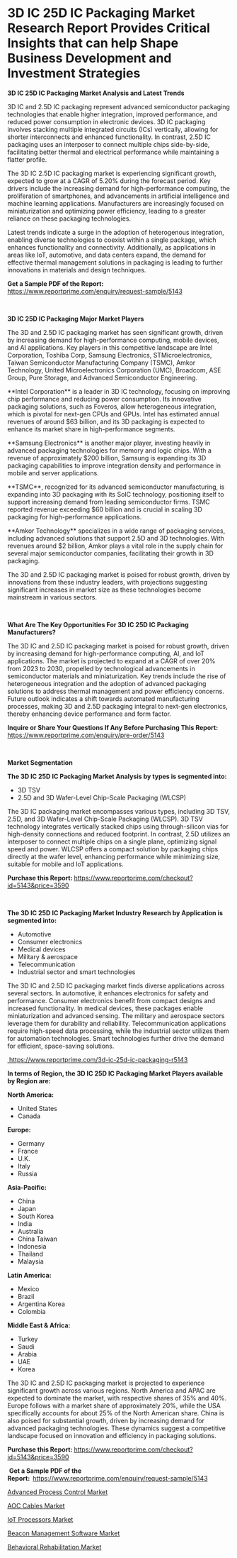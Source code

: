 <p><h1>3D IC 25D IC Packaging Market Research Report Provides Critical Insights that can help Shape Business Development and Investment Strategies</h1></p><p><strong>3D IC 25D IC Packaging Market Analysis and Latest Trends</strong></p>
<p><p>3D IC and 2.5D IC packaging represent advanced semiconductor packaging technologies that enable higher integration, improved performance, and reduced power consumption in electronic devices. 3D IC packaging involves stacking multiple integrated circuits (ICs) vertically, allowing for shorter interconnects and enhanced functionality. In contrast, 2.5D IC packaging uses an interposer to connect multiple chips side-by-side, facilitating better thermal and electrical performance while maintaining a flatter profile.</p><p>The 3D IC 2.5D IC packaging market is experiencing significant growth, expected to grow at a CAGR of 5.20% during the forecast period. Key drivers include the increasing demand for high-performance computing, the proliferation of smartphones, and advancements in artificial intelligence and machine learning applications. Manufacturers are increasingly focused on miniaturization and optimizing power efficiency, leading to a greater reliance on these packaging technologies. </p><p>Latest trends indicate a surge in the adoption of heterogenous integration, enabling diverse technologies to coexist within a single package, which enhances functionality and connectivity. Additionally, as applications in areas like IoT, automotive, and data centers expand, the demand for effective thermal management solutions in packaging is leading to further innovations in materials and design techniques.</p></p>
<p><strong>Get a Sample PDF of the Report:&nbsp;</strong> <a href="https://www.reportprime.com/enquiry/request-sample/5143?utm_campaign=28&utm_medium=2&utm_source=Github&utm_content=ia&utm_term=15112024&utm_id=3d-ic-25d-ic-packaging">https://www.reportprime.com/enquiry/request-sample/5143</a></p>
<p>&nbsp;</p>
<p><strong>3D IC 25D IC Packaging Major Market Players</strong></p>
<p><p>The 3D and 2.5D IC packaging market has seen significant growth, driven by increasing demand for high-performance computing, mobile devices, and AI applications. Key players in this competitive landscape are Intel Corporation, Toshiba Corp, Samsung Electronics, STMicroelectronics, Taiwan Semiconductor Manufacturing Company (TSMC), Amkor Technology, United Microelectronics Corporation (UMC), Broadcom, ASE Group, Pure Storage, and Advanced Semiconductor Engineering.</p><p>**Intel Corporation** is a leader in 3D IC technology, focusing on improving chip performance and reducing power consumption. Its innovative packaging solutions, such as Foveros, allow heterogeneous integration, which is pivotal for next-gen CPUs and GPUs. Intel has estimated annual revenues of around $63 billion, and its 3D packaging is expected to enhance its market share in high-performance segments.</p><p>**Samsung Electronics** is another major player, investing heavily in advanced packaging technologies for memory and logic chips. With a revenue of approximately $200 billion, Samsung is expanding its 3D packaging capabilities to improve integration density and performance in mobile and server applications.</p><p>**TSMC**, recognized for its advanced semiconductor manufacturing, is expanding into 3D packaging with its SoIC technology, positioning itself to support increasing demand from leading semiconductor firms. TSMC reported revenue exceeding $60 billion and is crucial in scaling 3D packaging for high-performance applications.</p><p>**Amkor Technology** specializes in a wide range of packaging services, including advanced solutions that support 2.5D and 3D technologies. With revenues around $2 billion, Amkor plays a vital role in the supply chain for several major semiconductor companies, facilitating their growth in 3D packaging.</p><p>The 3D and 2.5D IC packaging market is poised for robust growth, driven by innovations from these industry leaders, with projections suggesting significant increases in market size as these technologies become mainstream in various sectors.</p></p>
<p>&nbsp;</p>
<p><strong>What Are The Key Opportunities For 3D IC 25D IC Packaging Manufacturers?</strong></p>
<p><p>The 3D IC and 2.5D IC packaging market is poised for robust growth, driven by increasing demand for high-performance computing, AI, and IoT applications. The market is projected to expand at a CAGR of over 20% from 2023 to 2030, propelled by technological advancements in semiconductor materials and miniaturization. Key trends include the rise of heterogeneous integration and the adoption of advanced packaging solutions to address thermal management and power efficiency concerns. Future outlook indicates a shift towards automated manufacturing processes, making 3D and 2.5D packaging integral to next-gen electronics, thereby enhancing device performance and form factor.</p></p>
<p><strong>Inquire or Share Your Questions If Any Before Purchasing This Report:</strong> <a href="https://www.reportprime.com/enquiry/pre-order/5143?utm_campaign=28&utm_medium=2&utm_source=Github&utm_content=ia&utm_term=15112024&utm_id=3d-ic-25d-ic-packaging">https://www.reportprime.com/enquiry/pre-order/5143</a></p>
<p>&nbsp;</p>
<p><strong>Market Segmentation</strong></p>
<p><strong>The 3D IC 25D IC Packaging Market Analysis by types is segmented into:</strong></p>
<p><ul><li>3D TSV</li><li>2.5D and 3D Wafer-Level Chip-Scale Packaging (WLCSP)</li></ul></p>
<p><p>The 3D IC packaging market encompasses various types, including 3D TSV, 2.5D, and 3D Wafer-Level Chip-Scale Packaging (WLCSP). 3D TSV technology integrates vertically stacked chips using through-silicon vias for high-density connections and reduced footprint. In contrast, 2.5D utilizes an interposer to connect multiple chips on a single plane, optimizing signal speed and power. WLCSP offers a compact solution by packaging chips directly at the wafer level, enhancing performance while minimizing size, suitable for mobile and IoT applications.</p></p>
<p><strong>Purchase this Report:&nbsp;</strong><a href="https://www.reportprime.com/checkout?id=5143&price=3590&utm_campaign=28&utm_medium=2&utm_source=Github&utm_content=ia&utm_term=15112024&utm_id=3d-ic-25d-ic-packaging">https://www.reportprime.com/checkout?id=5143&price=3590</a></p>
<p>&nbsp;</p>
<p><strong>The 3D IC 25D IC Packaging Market Industry Research by Application is segmented into:</strong></p>
<p><ul><li>Automotive</li><li>Consumer electronics</li><li>Medical devices</li><li>Military & aerospace</li><li>Telecommunication</li><li>Industrial sector and smart technologies</li></ul></p>
<p><p>The 3D IC and 2.5D IC packaging market finds diverse applications across several sectors. In automotive, it enhances electronics for safety and performance. Consumer electronics benefit from compact designs and increased functionality. In medical devices, these packages enable miniaturization and advanced sensing. The military and aerospace sectors leverage them for durability and reliability. Telecommunication applications require high-speed data processing, while the industrial sector utilizes them for automation technologies. Smart technologies further drive the demand for efficient, space-saving solutions.</p></p>
<p><a href="https://www.reportprime.com/3d-ic-25d-ic-packaging-r5143?utm_campaign=28&utm_medium=2&utm_source=Github&utm_content=ia&utm_term=15112024&utm_id=3d-ic-25d-ic-packaging">&nbsp;https://www.reportprime.com/3d-ic-25d-ic-packaging-r5143</a></p>
<p><strong>In terms of Region, the 3D IC 25D IC Packaging Market Players available by Region are:</strong></p>
<p>
    <p> <strong> North America: </strong>
        <ul>
            <li>United States</li>
            <li>Canada</li>
        </ul>
        </p> 
    <p> <strong> Europe: </strong>
        <ul>
            <li>Germany</li>
            <li>France</li>
            <li>U.K.</li>
            <li>Italy</li>
            <li>Russia</li>
        </ul>
        </p> 
    <p> <strong> Asia-Pacific: </strong>
        <ul>
            <li>China</li>
            <li>Japan</li>
            <li>South Korea</li>
            <li>India</li>
            <li>Australia</li>
            <li>China Taiwan</li>
            <li>Indonesia</li>
            <li>Thailand</li>
            <li>Malaysia</li>
        </ul>
        </p> 
    <p> <strong> Latin America: </strong>
        <ul>
            <li>Mexico</li>
            <li>Brazil</li>
            <li>Argentina Korea</li>
            <li>Colombia</li>
        </ul>
        </p> 
    <p> <strong> Middle East & Africa: </strong>
        <ul>
            <li>Turkey</li>
            <li>Saudi</li>
            <li>Arabia</li>
            <li>UAE</li>
            <li>Korea</li>
        </ul>
    </p>
    </p>
<p><p>The 3D IC and 2.5D IC packaging market is projected to experience significant growth across various regions. North America and APAC are expected to dominate the market, with respective shares of 35% and 40%. Europe follows with a market share of approximately 20%, while the USA specifically accounts for about 25% of the North American share. China is also poised for substantial growth, driven by increasing demand for advanced packaging technologies. These dynamics suggest a competitive landscape focused on innovation and efficiency in packaging solutions.</p></p>
<p><strong>Purchase this Report: </strong><a href="https://www.reportprime.com/checkout?id=5143&price=3590&utm_campaign=28&utm_medium=2&utm_source=Github&utm_content=ia&utm_term=15112024&utm_id=3d-ic-25d-ic-packaging">https://www.reportprime.com/checkout?id=5143&price=3590</a></p>
<p>&nbsp;<strong>Get a Sample PDF of the Report:&nbsp;&nbsp;</strong><a href="https://www.reportprime.com/enquiry/request-sample/5143?utm_campaign=28&utm_medium=2&utm_source=Github&utm_content=ia&utm_term=15112024&utm_id=3d-ic-25d-ic-packaging">https://www.reportprime.com/enquiry/request-sample/5143</a></p>
<p><strong></strong></p>
<p><p><a href="https://www.linkedin.com/pulse/global-advanced-process-control-market-comprehensive-analysis-5qrbf?utm_campaign=28&utm_medium=2&utm_source=Github&utm_content=ia&utm_term=15112024&utm_id=3d-ic-25d-ic-packaging">Advanced Process Control Market</a></p><p><a href="https://www.linkedin.com/pulse/aoc-cables-market-essentials-key-players-demand-drivers-roi-2ehjf?utm_campaign=28&utm_medium=2&utm_source=Github&utm_content=ia&utm_term=15112024&utm_id=3d-ic-25d-ic-packaging">AOC Cables Market</a></p><p><a href="https://github.com/AKSHATREPORTPRIME/Market-Research-Report-List-6/blob/main/iot-processors-market.md?utm_campaign=28&utm_medium=2&utm_source=Github&utm_content=ia&utm_term=15112024&utm_id=3d-ic-25d-ic-packaging">IoT Processors Market</a></p><p><a href="https://issuu.com/reportprime-2/docs/beacon-management-software-market-s_64b853e4d147ba?utm_campaign=28&utm_medium=2&utm_source=Github&utm_content=ia&utm_term=15112024&utm_id=3d-ic-25d-ic-packaging">Beacon Management Software Market</a></p><p><a href="https://issuu.com/reportprime-2/docs/behavioral-rehabilitation-market-si_5de382be0e7948?utm_campaign=28&utm_medium=2&utm_source=Github&utm_content=ia&utm_term=15112024&utm_id=3d-ic-25d-ic-packaging">Behavioral Rehabilitation Market</a></p></p>